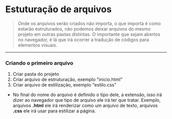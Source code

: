 # Estuturação de arquivos

>Onde os arquivos serão criados não importa, o que importa é como estarão estruturados, não podemos deixar arquivos do mesmo projeto em outras pastas distintas. O importante que sejam abertos no navegador, é lá que irá ocorrer a tradução de códigos para elementos visuais.

<hr>

### Criando o primeiro arquivo
1. Criar pasta do projeto
2. Criar arquivo de estruturação, exemplo "inicio.html"
3. Criar arquivo de estilização, exemplo "estilo.css"
- No final do nome do arquivo é definido o tipo dele, a extensão, isso irá dizer ao navegador que tipo de arquivo ele irá ter que tratar. Exemplo, arquivos <b>.html</b> ele irá renderizar como um arquivo de texto, arquivos <b>.css</b> ele irá usar para estilizar a página.